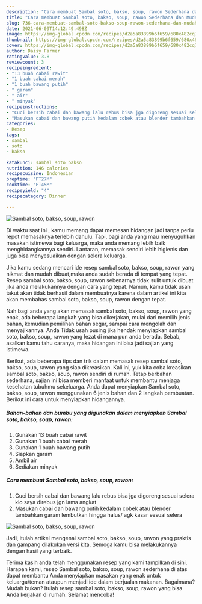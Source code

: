 ```yaml
---
description: "Cara membuat Sambal soto, bakso, soup, rawon Sederhana dan Mudah Dibuat"
title: "Cara membuat Sambal soto, bakso, soup, rawon Sederhana dan Mudah Dibuat"
slug: 736-cara-membuat-sambal-soto-bakso-soup-rawon-sederhana-dan-mudah-dibuat
date: 2021-06-09T14:12:49.498Z
image: https://img-global.cpcdn.com/recipes/d2a5a83899b6f659/680x482cq70/sambal-soto-bakso-soup-rawon-foto-resep-utama.jpg
thumbnail: https://img-global.cpcdn.com/recipes/d2a5a83899b6f659/680x482cq70/sambal-soto-bakso-soup-rawon-foto-resep-utama.jpg
cover: https://img-global.cpcdn.com/recipes/d2a5a83899b6f659/680x482cq70/sambal-soto-bakso-soup-rawon-foto-resep-utama.jpg
author: Daisy Farmer
ratingvalue: 3.8
reviewcount: 3
recipeingredient:
- "13 buah cabai rawit"
- "1 buah cabai merah"
- "1 buah bawang putih"
- " garam"
- " air"
- " minyak"
recipeinstructions:
- "Cuci bersih cabai dan bawang lalu rebus bisa jga digoreng sesuai selera klo saya direbus jgn lama angkat"
- "Masukan cabai dan bawang putih kedalam cobek atau blender tambahkan garam lembutkan hingga halus/ agk kasar sesuai selera"
categories:
- Resep
tags:
- sambal
- soto
- bakso

katakunci: sambal soto bakso 
nutrition: 146 calories
recipecuisine: Indonesian
preptime: "PT27M"
cooktime: "PT45M"
recipeyield: "4"
recipecategory: Dinner

---
```



![Sambal soto, bakso, soup, rawon](https://img-global.cpcdn.com/recipes/d2a5a83899b6f659/680x482cq70/sambal-soto-bakso-soup-rawon-foto-resep-utama.jpg)

Di waktu  saat ini , kamu memang dapat memesan hidangan jadi tanpa perlu repot memasaknya terlebih dahulu. Tapi, bagi anda yang mau menyuguhkan masakan istimewa bagi keluarga, maka anda memang lebih baik menghidangkannya sendiri. Lantaran, memasak sendiri lebih higienis dan juga bisa menyesuaikan dengan selera keluarga.

Jika kamu sedang mencari ide resep sambal soto, bakso, soup, rawon yang nikmat dan mudah dibuat,maka anda sudah berada di tempat yang tepat. Resep sambal soto, bakso, soup, rawon  sebenarnya tidak sulit untuk dibuat jika anda melakukannya dengan cara yang tepat. Namun, kamu tidak usah takut akan tidak berhasil dalam membuatnya 
karena dalam artikel ini kita akan membahas sambal soto, bakso, soup, rawon dengan tepat.  



Nah bagi anda yang akan memasak sambal soto, bakso, soup, rawon yang enak, ada beberapa langkah yang bisa dikerjakan, mulai dari memilih jenis bahan, kemudian pemilihan bahan segar, sampai cara mengolah dan menyajikannya. Anda Tidak usah pusing jika hendak menyiapkan sambal soto, bakso, soup, rawon yang lezat di mana pun anda berada. Sebab, asalkan kamu  tahu caranya, maka hidangan ini bisa jadi sajian yang istimewa.

Berikut, ada beberapa tips dan trik dalam memasak resep sambal soto, bakso, soup, rawon yang siap dikreasikan. Kali ini, yuk kita coba kreasikan sambal soto, bakso, soup, rawon sendiri di rumah. Tetap berbahan sederhana, sajian ini bisa memberi manfaat untuk membantu menjaga kesehatan tubuhmu sekeluarga. Anda dapat menyiapkan Sambal soto, bakso, soup, rawon menggunakan 6 jenis bahan dan 2 langkah pembuatan. Berikut ini cara untuk menyiapkan hidangannya.

<!--inarticleads1-->

##### Bahan-bahan dan bumbu yang digunakan dalam menyiapkan Sambal soto, bakso, soup, rawon:

1. Gunakan 13 buah cabai rawit
1. Gunakan 1 buah cabai merah
1. Gunakan 1 buah bawang putih
1. Siapkan  garam
1. Ambil  air
1. Sediakan  minyak




<!--inarticleads2-->

##### Cara membuat Sambal soto, bakso, soup, rawon:

1. Cuci bersih cabai dan bawang lalu rebus bisa jga digoreng sesuai selera klo saya direbus jgn lama angkat
1. Masukan cabai dan bawang putih kedalam cobek atau blender tambahkan garam lembutkan hingga halus/ agk kasar sesuai selera
<img src="https://img-global.cpcdn.com/steps/946469e2a60b385d/160x128cq70/sambal-soto-bakso-soup-rawon-langkah-memasak-2-foto.jpg" alt="Sambal soto, bakso, soup, rawon">



Jadi, itulah artikel mengenai  sambal soto, bakso, soup, rawon  yang praktis dan gampang dilakukan versi kita. Semoga kamu bisa melakukannya dengan hasil yang terbaik. 

Terima kasih anda telah menggunakan resep yang kami tampilkan di sini. Harapan kami, resep  Sambal soto, bakso, soup, rawon sederhana di atas dapat membantu Anda menyiapkan masakan yang enak untuk keluarga/teman ataupun menjadi ide dalam berjualan makanan. Bagaimana? Mudah bukan? Itulah resep sambal soto, bakso, soup, rawon yang bisa Anda kerjakan di rumah. Selamat mencoba!


